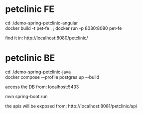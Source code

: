 # petclinic FE

cd .\demo-spring-petclinic-angular\
docker build -t pet-fe . ; docker run -p 8080:8080 pet-fe 

find it in: http://localhost:8080/petclinic/

# petclinic BE

cd .\demo-spring-petclinic-java\
docker compose --profile postgres up --build

access the DB from: localhost:5433

mvn spring-boot:run

the apis will be exposed from: http://localhost:8081/petclinic/api
